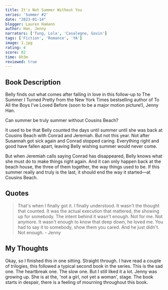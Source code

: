 ```yaml
---
title: It's Not Summer Without You
series: 'Summer #2'
date: "2023-01-14"
blogger: Lauren Hamann
author: Han, Jenny
narrators: ['Tung, Lola', 'Casalegno, Gavin']
tags: ['Fiction', 'Romance', 'YA']
image: 1.jpg
rating: 4
score: 82
time: 6h3m
reviewed: true
---
```



## Book Description

Belly finds out what comes after falling in love in this follow-up to The Summer I Turned Pretty from the New York Times bestselling author of To All the Boys I’ve Loved Before (soon to be a major motion picture!), Jenny Han.

Can summer be truly summer without Cousins Beach?

It used to be that Belly counted the days until summer until she was back at Cousins Beach with Conrad and Jeremiah. But not this year. Not after Susannah got sick again and Conrad stopped caring. Everything right and good have fallen apart, leaving Belly wishing summer would never come.

But when Jeremiah calls saying Conrad has disappeared, Belly knows what she must do to make things right again. And it can only happen back at the beach house, the three of them together, the way things used to be. If this summer really and truly is the last, it should end the way it started—at Cousins Beach.

## Quotes
<blockquote>
That's when I finally got it. I finally understood. It wasn't the thought that counted. It was the actual execution that mattered, the showing up for somebody. The intent behind it wasn't enough. Not for me. Not anymore. It wasn't enough to know that deep down, he loved me. You had to say it to somebody, show them you cared. And he just didn't. Not enough. - Jenny
</blockquote>


## My Thoughts
Okay, so I finished this in one sitting. Straight through. I have read a couple of trilogies, this followed a typical second book in the series. This is the sad one. The heartbreak one. The slow one. But I still liked it a lot. Jenny was growing up. She is at the, 'not a girl, not yet a woman', stage. 
The book starts in despair, there is a feeling of mourning throughout this book. 